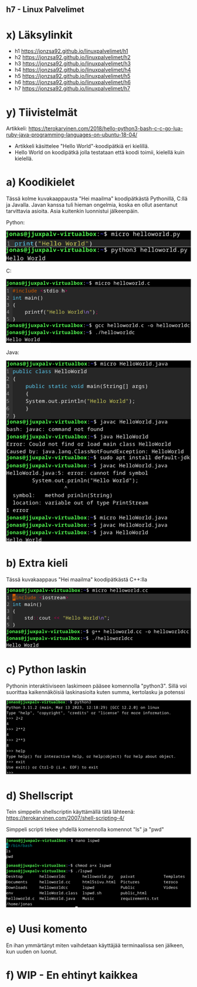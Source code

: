 ## h7 - Linux Palvelimet

# x) Läksylinkit
- h1 https://jonzsa92.github.io/linuxpalvelimet/h1
- h2 https://jonzsa92.github.io/linuxpalvelimet/h2
- h3 https://jonzsa92.github.io/linuxpalvelimet/h3
- h4 https://jonzsa92.github.io/linuxpalvelimet/h4
- h5 https://jonzsa92.github.io/linuxpalvelimet/h5
- h6 https://jonzsa92.github.io/linuxpalvelimet/h6
- h7 https://jonzsa92.github.io/linuxpalvelimet/h7 

# y) Tiivistelmät
Artikkeli: https://terokarvinen.com/2018/hello-python3-bash-c-c-go-lua-ruby-java-programming-languages-on-ubuntu-18-04/
- Artikkeli käsittelee "Hello World"-koodipätkiä eri kielillä.
- Hello World on koodipätkä jolla testataan että koodi toimii, kielellä kuin kielellä.

# a) Koodikielet

Tässä kolme kuvakaappausta "Hei maailma" koodipätkästä Pythonillä, C:llä ja Javalla.
Javan kanssa tuli hieman ongelmia, koska en ollut asentanut tarvittavia asioita. Asia kuitenkin luonnistui jälkeenpäin.

Python:

![Add file: Python](helloworldpython.png)

C:

![Add file: C](helloworldc.png)

Java:

![Add file: Java](helloworldjava.png)

# b) Extra kieli

Tässä kuvakaappaus "Hei maailma" koodipätkästä C++:lla

![Add file: C++](helloworldcplusplus.png)

# c) Python laskin

Pythonin interaktiiviseen laskimeen pääsee komennolla "python3". Sillä voi suorittaa kaikennäköisiä laskinasioita kuten summa, kertolasku ja potenssi

![Add file: Python-laskin](pyhton3laskin.png)

# d) Shellscript

Tein simppelin shellscriptin käyttämällä tätä lähteenä: https://terokarvinen.com/2007/shell-scripting-4/

Simppeli scripti tekee yhdellä komennolla komennot "ls" ja "pwd"

![Add file: ShellScript](shellscript.png)

# e) Uusi komento

En ihan ymmärtänyt miten vaihdetaan käyttäjää terminaalissa sen jälkeen, kun uuden on luonut.

# f) WIP - En ehtinyt kaikkea

